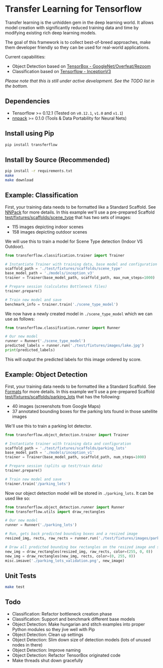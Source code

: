 
# Transfer Learning for Tensorflow

Transfer learning is the unhidden gem in the deep learning world. It allows model creation with significantly reduced training data and time by modifying existing rich deep learning models.

The goal of this framework is to collect best-of-breed approaches, make them developer friendly so they can be used for real-world applications.

Current capabilities:

* Object Detection based on [TensorBox - GoogleNet/Overfeat/Rezoom](https://github.com/TensorBox/TensorBox)
* Classification based on [Tensorflow - InceptionV3](https://www.tensorflow.org/how_tos/image_retraining/)

_Please note that this is still under active development. See the TODO list in the bottom._

## Dependencies

* Tensorflow >= 0.12.1 (Tested on `v0.12.1`, `v1.0` and `v1.1`)
* [nnpack](https://github.com/dominiek/nnpack) >= 0.1.0 (Tools & Data Portability for Neural Nets)

## Install using Pip

```bash
pip install transferflow
```

## Install by Source (Recommended)

```bash
pip install -r requirements.txt
make
make download
```

## Example: Classification

First, your training data needs to be formatted like a Standard Scaffold. See [NNPack](https://github.com/dominiek/nnpack) for more details. In this example we'll use a pre-prepared Scaffold [test/fixtures/scaffolds/scene_type](test/fixtures/scaffolds/scene_type) that has two sets of images:

* 115 images depicting indoor scenes
* 158 images depicting outdoor scenes

We will use this to train a model for Scene Type detection (Indoor VS Outdoor).

```python
from transferflow.classification.trainer import Trainer

# Instantiate Trainer with training data, base model and configuration
scaffold_path = './test/fixtures/scaffolds/scene_type'
base_model_path = './models/inception_v3'
trainer = Trainer(base_model_path, scaffold_path, max_num_steps=1000)

# Prepare session (calculates Bottleneck files)
trainer.prepare()

# Train new model and save
benchmark_info = trainer.train('./scene_type_model')
```

We now have a newly created model in `./scene_type_model` which we can use as follows:

```python
from transferflow.classification.runner import Runner

# Our new model
runner = Runner('./scene_type_model')
predicted_labels = runner.run('./test/fixtures/images/lake.jpg')
print(predicted_labels)
```

This will output the predicted labels for this image ordered by score.

## Example: Object Detection

First, your training data needs to be formatted like a Standard Scaffold. See [Formats](FORMATS.md) for more details. In this example we'll use a pre-prepared Scaffold [test/fixtures/scaffolds/parking_lots](test/fixtures/scaffolds/parking_lots) that has the following:

* 40 images (screenshots from Google Maps)
* 37 annotated bounding boxes for the parking lots found in those satellite images

We'll use this to train a parking lot detector.

```python
from transferflow.object_detection.trainer import Trainer

# Instantiate trainer with training data and configuration
scaffold_path = './test/fixtures/scaffolds/parking_lots'
base_model_path = './models/inception_v1'
trainer = Trainer(base_model_path, scaffold_path, num_steps=1000)

# Prepare session (splits up test/train data)
trainer.prepare()

# Train new model and save
trainer.train('/parking_lots')
```

Now our object detection model will be stored in `./parking_lots`. It can be used like so:

```python
from transferflow.object_detection.runner import Runner
from transferflow.utils import draw_rectangles

# Our new model
runner = Runner('./parking_lots')

# Run, gets back predicted bounding boxes and a resized image
resized_img, rects, raw_rects = runner.run('./test/fixtures/images/parking_lots/1.png')

# Draw all predicted bounding box rectangles on the resized image and store
new_img = draw_rectangles(resized_img, raw_rects, color=(255, 0, 0))
new_img = draw_rectangles(new_img, rects, color=(0, 255, 0))
misc.imsave('./parking_lots_validation.png', new_image)
```

## Unit Tests

```bash
make test
```

## Todo

* Classification: Refactor bottleneck creation phase
* Classification: Support and benchmark different base models
* Object Detection: Make hungarian and stitch examples into proper Python modules so they jive well with Pip
* Object Detection: Clean up settings
* Object Detection: Slim down size of detection models (lots of unused nodes in there)
* Object Detection: Improve naming
* Object Detection: Refactor TensorBox originated code
* Make threads shut down gracefully
